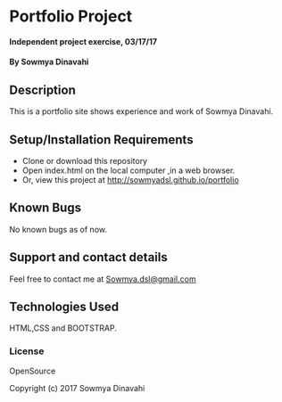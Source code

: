 # Portfolio Project

#### Independent project exercise, 03/17/17

#### By Sowmya Dinavahi

## Description

This is a portfolio site shows experience and work of Sowmya Dinavahi.

## Setup/Installation Requirements

* Clone or download this repository
* Open index.html on the local computer ,in a web browser.
* Or, view this project at http://sowmyadsl.github.io/portfolio

## Known Bugs

No known bugs as of now.

## Support and contact details

Feel free to contact me at Sowmya.dsl@gmail.com

## Technologies Used

HTML,CSS and BOOTSTRAP.

### License

OpenSource

Copyright (c) 2017 Sowmya Dinavahi
